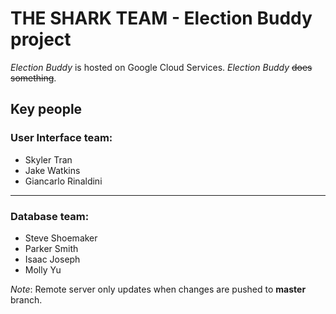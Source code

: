 # THE SHARK TEAM - Election Buddy project
*Election Buddy* is hosted on Google Cloud Services. *Election Buddy* ~~does something~~.

## Key people

### User Interface team:
- Skyler Tran
- Jake Watkins
- Giancarlo Rinaldini

---

### Database team:
- Steve Shoemaker
- Parker Smith
- Isaac Joseph
- Molly Yu

*Note*: Remote server only updates when changes are pushed to **master** branch.
